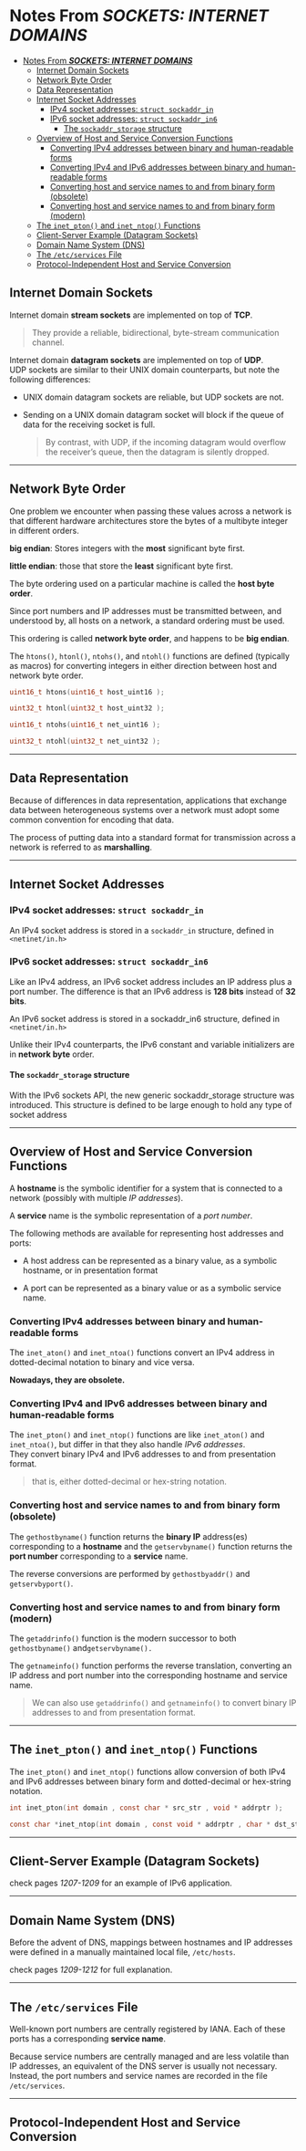 # Notes From ***SOCKETS: INTERNET DOMAINS***

- [Notes From ***SOCKETS: INTERNET DOMAINS***](#notes-from-sockets-internet-domains)
  - [Internet Domain Sockets](#internet-domain-sockets)
  - [Network Byte Order](#network-byte-order)
  - [Data Representation](#data-representation)
  - [Internet Socket Addresses](#internet-socket-addresses)
    - [IPv4 socket addresses: `struct sockaddr_in`](#ipv4-socket-addresses-struct-sockaddr_in)
    - [IPv6 socket addresses: `struct sockaddr_in6`](#ipv6-socket-addresses-struct-sockaddr_in6)
      - [The `sockaddr_storage` structure](#the-sockaddr_storage-structure)
  - [Overview of Host and Service Conversion Functions](#overview-of-host-and-service-conversion-functions)
    - [Converting IPv4 addresses between binary and human-readable forms](#converting-ipv4-addresses-between-binary-and-human-readable-forms)
    - [Converting IPv4 and IPv6 addresses between binary and human-readable forms](#converting-ipv4-and-ipv6-addresses-between-binary-and-human-readable-forms)
    - [Converting host and service names to and from binary form (obsolete)](#converting-host-and-service-names-to-and-from-binary-form-obsolete)
    - [Converting host and service names to and from binary form (modern)](#converting-host-and-service-names-to-and-from-binary-form-modern)
  - [The `inet_pton()` and `inet_ntop()` Functions](#the-inet_pton-and-inet_ntop-functions)
  - [Client-Server Example (Datagram Sockets)](#client-server-example-datagram-sockets)
  - [Domain Name System (DNS)](#domain-name-system-dns)
  - [The `/etc/services` File](#the-etcservices-file)
  - [Protocol-Independent Host and Service Conversion](#protocol-independent-host-and-service-conversion)

## Internet Domain Sockets

Internet domain **stream sockets** are implemented on top of **TCP**.
> They provide a reliable, bidirectional, byte-stream communication channel.

Internet domain **datagram sockets** are implemented on top of **UDP**.  
UDP sockets are similar to their UNIX domain counterparts, but note the following differences:

- UNIX domain datagram sockets are reliable, but UDP sockets are not.

- Sending on a UNIX domain datagram socket will block if the queue of data for the receiving socket is full.
    > By contrast, with UDP, if the incoming datagram would overflow the receiver’s queue, then the datagram is silently dropped.

---

## Network Byte Order

One problem we encounter when passing these values across a network is that different hardware architectures store the bytes of a multibyte integer in different orders.

**big endian**: Stores integers with the **most** significant byte first.

**little endian**: those that store the **least** significant byte first.

The byte ordering used on a particular machine is called the **host byte order**.

Since port numbers and IP addresses must be transmitted between, and understood by, all hosts on a network, a standard ordering must be used.

This ordering is called **network byte order**, and happens to be **big endian**.

The `htons()`, `htonl()`, `ntohs()`, and `ntohl()` functions are defined (typically as macros) for converting integers in either direction between host and network byte order.

```c
uint16_t htons(uint16_t host_uint16 );

uint32_t htonl(uint32_t host_uint32 );

uint16_t ntohs(uint16_t net_uint16 );

uint32_t ntohl(uint32_t net_uint32 );
```

---

## Data Representation

Because of differences in data representation, applications that exchange data between heterogeneous systems over a network must adopt some common convention for encoding that data.

The process of putting data into a standard format for transmission across a network is
referred to as **marshalling**.

---

## Internet Socket Addresses

### IPv4 socket addresses: `struct sockaddr_in`

An IPv4 socket address is stored in a `sockaddr_in` structure, defined in `<netinet/in.h>`

### IPv6 socket addresses: `struct sockaddr_in6`

Like an IPv4 address, an IPv6 socket address includes an IP address plus a port number. The difference is that an IPv6 address is **128 bits** instead of **32 bits**.

An IPv6 socket address is stored in a sockaddr_in6 structure, defined in `<netinet/in.h>`

Unlike their IPv4 counterparts, the IPv6 constant and variable initializers are in **network byte** order.

#### The `sockaddr_storage` structure

With the IPv6 sockets API, the new generic sockaddr_storage structure was introduced. This structure is defined to be large enough to hold any type of socket address

---

## Overview of Host and Service Conversion Functions

A **hostname** is the symbolic identifier for a system that is connected to a network
(possibly with multiple *IP addresses*).

A **service** name is the symbolic representation of a *port number*.

The following methods are available for representing host addresses and ports:

- A host address can be represented as a binary value, as a symbolic hostname, or in presentation format

- A port can be represented as a binary value or as a symbolic service name.

### Converting IPv4 addresses between binary and human-readable forms

The `inet_aton()` and `inet_ntoa()` functions convert an IPv4 address in dotted-decimal notation to binary and vice versa.

**Nowadays, they are obsolete.**

### Converting IPv4 and IPv6 addresses between binary and human-readable forms

The `inet_pton()` and `inet_ntop()` functions are like `inet_aton()` and `inet_ntoa()`, but differ in that they also handle *IPv6 addresses*.  
They convert binary IPv4 and IPv6 addresses to and from presentation format.
> that is, either dotted-decimal or hex-string notation.

### Converting host and service names to and from binary form (obsolete)

The `gethostbyname()` function returns the **binary IP** address(es) corresponding to a **hostname** and the `getservbyname()` function returns the **port number** corresponding
to a **service** name.

The reverse conversions are performed by `gethostbyaddr()` and `getservbyport()`.

### Converting host and service names to and from binary form (modern)

The `getaddrinfo()` function is the modern successor to both `gethostbyname()` and`getservbyname().` 

The `getnameinfo()` function performs the reverse translation, converting an IP address and port number into the corresponding hostname and service name.

> We can also use `getaddrinfo()` and `getnameinfo()` to convert binary IP addresses to and from presentation format.

---

## The `inet_pton()` and `inet_ntop()` Functions

The `inet_pton()` and `inet_ntop()` functions allow conversion of both IPv4 and IPv6 addresses between binary form and dotted-decimal or hex-string notation.

```c
int inet_pton(int domain , const char * src_str , void * addrptr );

const char *inet_ntop(int domain , const void * addrptr , char * dst_str , size_t len );
```

---

## Client-Server Example (Datagram Sockets)

check pages *1207-1209* for an example of IPv6 application.

---

## Domain Name System (DNS)

Before the advent of DNS, mappings between hostnames and IP addresses were defined in a manually maintained local file, `/etc/hosts`.


check pages *1209-1212* for full explanation.

---

## The `/etc/services` File 

Well-known port numbers are centrally registered by IANA. Each of these ports has a corresponding **service name**. 

Because service numbers are centrally managed and are less volatile than IP addresses, an equivalent of the DNS server is usually not necessary. Instead, the port numbers and service names are recorded in the file `/etc/services`.

---

## Protocol-Independent Host and Service Conversion
